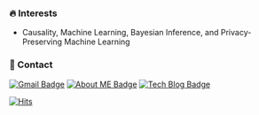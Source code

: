 
<!--
**euphoria0-0/euphoria0-0** is a ✨ _special_ ✨ repository because its `README.md` (this file) appears on your GitHub profile.

Here are some ideas to get you started:

- 🔭 I’m currently working on ...
- 🌱 I’m currently learning ...
- 👯 I’m looking to collaborate on ...
- 🤔 I’m looking for help with ...
- 💬 Ask me about ...
- 📫 How to reach me: ...
- 😄 Pronouns: ...
- ⚡ Fun fact: ...
-->





### :fire: Interests

- Causality, Machine Learning, Bayesian Inference, and Privacy-Preserving Machine Learning

### :love_letter: Contact
  
  [![Gmail Badge](https://img.shields.io/badge/Gmail-d14836?style=flat&logo=Gmail&logoColor=white&link=mailto:euphoria9600@gmail.com)](mailto:suyeong.park0@gmail.com)
  [![About ME Badge](https://img.shields.io/badge/-About%20ME-blue?style=flat&logo=aboutdotme&link=https://euphoria0-0.github.io/about/)](https://euphoria0-0.github.io/about/)
  [![Tech Blog Badge](http://img.shields.io/badge/-Github-black?style=flat-square&logo=github&link=https://euphoria0-0.github.io)](https://euphoria0-0.github.io)



  
[![Hits](https://hits.sh/github.com/euphoria0-0.svg?color=007ec6)](https://hits.sh/github.com/euphoria0-0/)


